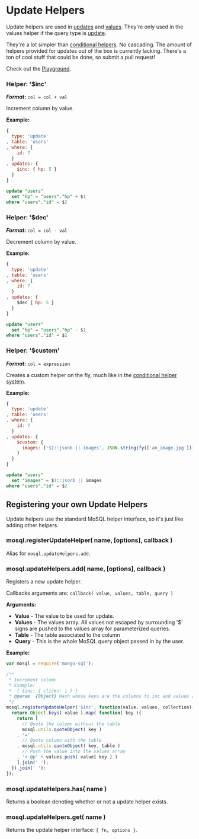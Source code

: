 # Update Helpers

Update helpers are used in [updates](./query-helpers.md#helper-updates) and [values](./query-helpers.md#helper-updates). They're only used in the values helper if the query type is [update](./query-types.md#type-update).

They're a lot simpler than [conditional helpers](./conditional-helpers.md). No cascading. The amount of helpers provided for updates out of the box is currently lacking. There's a ton of cool stuff that could be done, so submit a pull request!

Check out the [Playground](http://mosql.j0.hn/#/snippets/1n).

### Helper: '$inc'

___Format:___ ```col = col + val```

Increment column by value.

__Example:__

```javascript
{
  type: 'update'
, table: 'users'
, where: {
    id: 7
  }
, updates: {
    $inc: { hp: 5 }
  }
}
```

```sql
update "users"
  set "hp" = "users"."hp" + $1
where "users"."id" = $2
```

### Helper: '$dec'

___Format:___ ```col = col - val```

Decrement column by value.

__Example:__

```javascript
{
  type: 'update'
, table: 'users'
, where: {
    id: 7
  }
, updates: {
    $dec { hp: 5 }
  }
}
```

```sql
update "users"
  set "hp" = "users"."hp" - $1
where "users"."id" = $2
```

### Helper: '$custom'

___Format:___ ```col = expression```

Creates a custom helper on the fly, much like in the [conditional helper system](./conditional-helpers.md).

__Example:__

```javascript
{
  type: 'update'
, table: 'users'
, where: {
    id: 7
  }
, updates: {
    $custom: {
      images: ['$1::jsonb || images', JSON.stringify(['an_image.jpg'])],
    }
  }
}
```

```sql
update "users"
  set "images" = $1::jsonb || images
where "users"."id" = $2
```

## Registering your own Update Helpers

Update helpers use the standard MoSQL helper interface, so it's just like adding other helpers.

### mosql.registerUpdateHelper( name, [options], callback )

Alias for ```mosql.updateHelpers.add```.

### mosql.updateHelpers.add( name, [options], callback )

Registers a new update helper.

Callbacks arguments are: ```callback( value, values, table, query )```

__Arguments:__

* __Value__ - The value to be used for update.
* __Values__ - The values array. All values not escaped by surrounding '$' signs are pushed to the values array for parameterized queries.
* __Table__ - The table associated to the column
* __Query__ - This is the whole MoSQL query object passed in by the user.

__Example:__

```javascript
var mosql = require('mongo-sql');

/**
 * Increment column
 * Example:
 *  { $inc: { clicks: 1 } }
 * @param  {Object} Hash whose keys are the columns to inc and values are how much it will inc
 */
mosql.registerUpdateHelper('$inc', function(value, values, collection){
  return Object.keys( value ).map( function( key ){
    return [
      // Quote the column without the table
      mosql.utils.quoteObject( key )
    , '='
      // Quote column with the table
    , mosql.utils.quoteObject( key, table )
      // Push the value into the values array
    , '+ @p' + values.push( value[ key ] )
    ].join(' ');
  }).join(' ');
});
```

### mosql.updateHelpers.has( name )

Returns a boolean denoting whether or not a update helper exists.

### mosql.updateHelpers.get( name )

Returns the update helper interface: ```{ fn, options }```.
